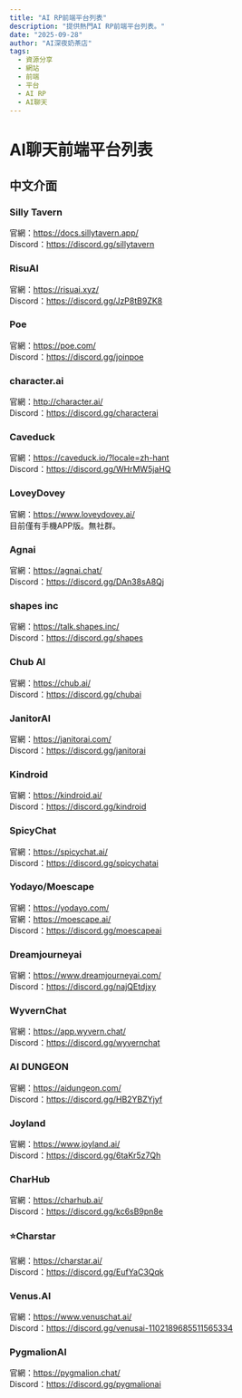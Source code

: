 ```yaml
---
title: "AI RP前端平台列表"
description: "提供熱門AI RP前端平台列表。"
date: "2025-09-28"
author: "AI深夜奶茶店"
tags:
  - 資源分享
  - 網站
  - 前端
  - 平台
  - AI RP
  - AI聊天
---
```

# AI聊天前端平台列表
## 中文介面
### Silly Tavern
官網：https://docs.sillytavern.app/  
Discord：https://discord.gg/sillytavern  
### RisuAI
官網：https://risuai.xyz/  
Discord：https://discord.gg/JzP8tB9ZK8  
### Poe
官網：https://poe.com/  
Discord：https://discord.gg/joinpoe  
### character.ai
官網：http://character.ai/  
Discord：https://discord.gg/characterai  
### Caveduck
官網：https://caveduck.io/?locale=zh-hant  
Discord：https://discord.gg/WHrMW5jaHQ  
### LoveyDovey
官網：https://www.loveydovey.ai/  
目前僅有手機APP版。無社群。

### Agnai
官網：https://agnai.chat/  
Discord：https://discord.gg/DAn38sA8Qj  
### shapes inc
官網：https://talk.shapes.inc/  
Discord：https://discord.gg/shapes  
### Chub AI
官網：https://chub.ai/  
Discord：https://discord.gg/chubai  
### JanitorAI
官網：https://janitorai.com/  
Discord：https://discord.gg/janitorai  
### Kindroid
官網：https://kindroid.ai/  
Discord：https://discord.gg/kindroid  
### SpicyChat
官網：https://spicychat.ai/    
Discord：https://discord.gg/spicychatai  
### Yodayo/Moescape
官網：https://yodayo.com/  
官網：https://moescape.ai/  
Discord：https://discord.gg/moescapeai  
### Dreamjourneyai
官網：https://www.dreamjourneyai.com/  
Discord：https://discord.gg/najQEtdjxy  
### WyvernChat
官網：https://app.wyvern.chat/  
Discord：https://discord.gg/wyvernchat  
### AI DUNGEON
官網：https://aidungeon.com/  
Discord：https://discord.gg/HB2YBZYjyf  
### Joyland
官網：https://www.joyland.ai/  
Discord：https://discord.gg/6taKr5z7Qh  
### CharHub
官網：https://charhub.ai/  
Discord：https://discord.gg/kc6sB9pn8e  
### ⭐Charstar
官網：https://charstar.ai/  
Discord：https://discord.gg/EufYaC3Qqk  
### Venus.AI
官網：https://www.venuschat.ai/  
Discord：https://discord.gg/venusai-1102189685511565334  
### PygmalionAI
官網：https://pygmalion.chat/  
Discord：https://discord.gg/pygmalionai  

